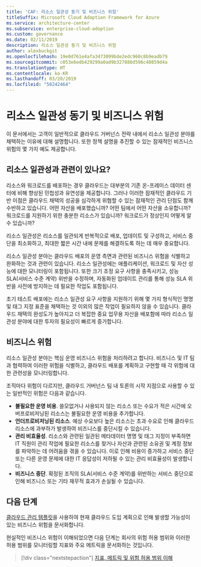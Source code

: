 ```yaml
---
title: 'CAF: 리소스 일관성 동기 및 비즈니스 위험'
titleSuffix: Microsoft Cloud Adoption Framework for Azure
ms.service: architecture-center
ms.subservice: enterprise-cloud-adoption
ms.custom: governance
ms.date: 02/11/2019
description: 리소스 일관성 동기 및 비즈니스 위험
author: alexbuckgit
ms.openlocfilehash: 19e0d761e4afa3473099bde2edc960c8b9eadb79
ms.sourcegitcommit: c053e6edb429299a0ad9b327888d596c48859d4a
ms.translationtype: HT
ms.contentlocale: ko-KR
ms.lasthandoff: 03/20/2019
ms.locfileid: "58242464"
---
```

# <a name="resource-consistency-motivations-and-business-risks"></a>리소스 일관성 동기 및 비즈니스 위험

이 문서에서는 고객이 일반적으로 클라우드 거버넌스 전략 내에서 리소스 일관성 분야를 채택하는 이유에 대해 설명합니다. 또한 정책 설명을 추진할 수 있는 잠재적인 비즈니스 위험의 몇 가지 예도 제공합니다.

<!-- markdownlint-disable MD026 -->

## <a name="is-resource-consistency-relevant"></a>리소스 일관성과 관련이 있나요?

리소스와 워크로드를 배포하는 경우 클라우드는 대부분의 기존 온-프레미스 데이터 센터에 비해 향상된 민첩성과 유연성을 제공합니다. 그러나 이러한 잠재적인 클라우드 기반 이점은 클라우드 채택의 성공을 심각하게 위협할 수 있는 잠재적인 관리 단점도 함께 수반하고 있습니다. 어떤 자산을 배포했습니까? 어떤 팀에서 어떤 자산을 소유합니까? 워크로드를 지원하기 위한 충분한 리소스가 있습니까? 워크로드가 정상인지 어떻게 알 수 있습니까?

리소스 일관성은 리소스를 일관되게 반복적으로 배포, 업데이트 및 구성하고, 서비스 중단을 최소화하고, 최대한 짧은 시간 내에 문제를 해결하도록 하는 데 매우 중요합니다.

리소스 일관성 분야는 클라우드 배포의 운영 측면과 관련된 비즈니스 위험을 식별하고 완화하는 것과 관련이 있습니다. 리소스 일관성에는 애플리케이션, 워크로드 및 자산 성능에 대한 모니터링이 포함됩니다. 또한 크기 조정 요구 사항을 충족시키고, 성능 SLA(서비스 수준 계약) 위반을 수정하며, 자동화된 업데이트 관리를 통해 성능 SLA 위반을 사전에 방지하는 데 필요한 작업도 포함됩니다.

초기 테스트 배포에는 리소스 일관성 요구 사항을 지원하기 위해 몇 가지 형식적인 명명 및 태그 지정 표준을 채택하는 것 이외의 많은 작업이 필요하지 않을 수 있습니다. 클라우드 채택의 완성도가 높아지고 더 복잡한 중요 업무용 자산을 배포함에 따라 리소스 일관성 분야에 대한 투자의 필요성이 빠르게 증가합니다.

## <a name="business-risk"></a>비즈니스 위험

리소스 일관성 분야는 핵심 운영 비즈니스 위험을 처리하려고 합니다. 비즈니스 및 IT 팀과 협력하여 이러한 위험을 식별하고, 클라우드 배포를 계획하고 구현할 때 각 위험에 대한 관련성을 모니터링합니다.

조직마다 위험이 다르지만, 클라우드 거버넌스 팀 내 토론의 시작 지점으로 사용할 수 있는 일반적인 위험은 다음과 같습니다.

- **불필요한 운영 비용**. 쓸모없거나 사용되지 않는 리소스 또는 수요가 적은 시간에 오버프로비저닝된 리소스는 불필요한 운영 비용을 추가합니다.
- **언더프로비저닝된 리소스**. 예상 수요보다 높은 리소스는 초과 수요로 인해 클라우드 리소스에 과부하가 발생하여 비즈니스를 중단시킬 수 있습니다.
- **관리 비효율성**. 리소스와 관련된 일관된 메타데이터 명명 및 태그 지정이 부족하면 IT 직원이 관리 작업에 필요한 리소스를 찾거나 자산과 관련된 소유권 및 계정 정보를 파악하는 데 어려움을 겪을 수 있습니다. 이로 인해 비용이 증가하고 서비스 중단 또는 다른 운영 문제에 대한 IT 응답성이 저하될 수 있는 관리 비효율성이 발생합니다.
- **비즈니스 중단**. 확정된 조직의 SLA(서비스 수준 계약)를 위반하는 서비스 중단으로 인해 비즈니스 또는 기타 재무적 효과가 손실될 수 있습니다.

## <a name="next-steps"></a>다음 단계

[클라우드 관리 템플릿](./template.md)을 사용하여 현재 클라우드 도입 계획으로 인해 발생할 가능성이 있는 비즈니스 위험을 문서화합니다.

현실적인 비즈니스 위험이 이해되었으면 다음 단계는 회사의 위험 허용 범위와 이러한 허용 범위를 모니터링할 지표와 주요 메트릭을 문서화하는 것입니다.

> [!div class="nextstepaction"]
> [지표, 메트릭 및 위험 허용 범위 이해](./metrics-tolerance.md)
